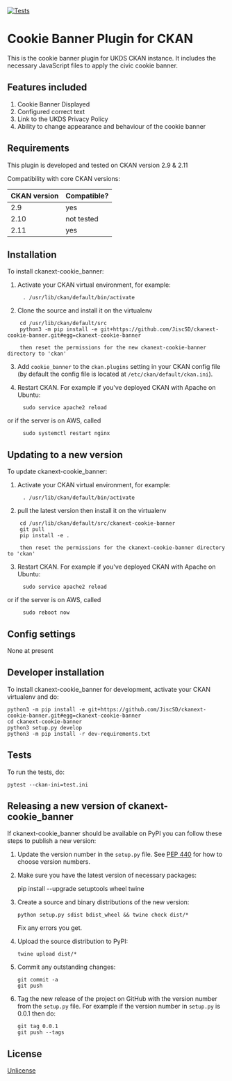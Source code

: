 [![Tests](https://github.com/JiscSD/ckanext-ukdstheme/workflows/Tests/badge.svg?branch=main)](https://github.com/JiscSD/ckanext-ukdstheme/actions)

# Cookie Banner Plugin for CKAN

This is the cookie banner plugin for UKDS CKAN instance. 
It includes the necessary JavaScript files to apply the civic cookie banner.

## Features included
1. Cookie Banner Displayed
2. Configured correct text
3. Link to the UKDS Privacy Policy
4. Ability to change appearance and behaviour of the cookie banner


## Requirements

This plugin is developed and tested on CKAN version 2.9 & 2.11

Compatibility with core CKAN versions:

| CKAN version    | Compatible? |
|-----------------|-------------|
| 2.9             | yes         |
| 2.10            | not tested  |
| 2.11            | yes    	    |


## Installation

To install ckanext-cookie_banner:

1. Activate your CKAN virtual environment, for example:
```
     . /usr/lib/ckan/default/bin/activate
```
2. Clone the source and install it on the virtualenv
```
	cd /usr/lib/ckan/default/src
    python3 -m pip install -e git+https://github.com/JiscSD/ckanext-cookie-banner.git#egg=ckanext-cookie-banner
	
	then reset the permissions for the new ckanext-cookie-banner directory to 'ckan'
```
3. Add `cookie_banner` to the `ckan.plugins` setting in your CKAN
   config file (by default the config file is located at
   `/etc/ckan/default/ckan.ini`).

4. Restart CKAN. For example if you've deployed CKAN with Apache on Ubuntu:
```
     sudo service apache2 reload
```
or if the server is on AWS, called
```
     sudo systemctl restart nginx 
```

## Updating to a new version

To update ckanext-cookie_banner:

1. Activate your CKAN virtual environment, for example:
```
     . /usr/lib/ckan/default/bin/activate
```
2. pull the latest version then install it on the virtualenv
```
	cd /usr/lib/ckan/default/src/ckanext-cookie-banner
    git pull
    pip install -e .
	
	then reset the permissions for the ckanext-cookie-banner directory to 'ckan'
```

3. Restart CKAN. For example if you've deployed CKAN with Apache on Ubuntu:
```
     sudo service apache2 reload
```
or if the server is on AWS, called
```
     sudo reboot now 
```

## Config settings

None at present

## Developer installation

To install ckanext-cookie_banner for development, activate your CKAN virtualenv and
do:

    python3 -m pip install -e git+https://github.com/JiscSD/ckanext-cookie-banner.git#egg=ckanext-cookie-banner
    cd ckanext-cookie-banner
    python3 setup.py develop
    python3 -m pip install -r dev-requirements.txt


## Tests

To run the tests, do:

    pytest --ckan-ini=test.ini


## Releasing a new version of ckanext-cookie_banner

If ckanext-cookie_banner should be available on PyPI you can follow these steps to publish a new version:

1. Update the version number in the `setup.py` file. See [PEP 440](http://legacy.python.org/dev/peps/pep-0440/#public-version-identifiers) for how to choose version numbers.

2. Make sure you have the latest version of necessary packages:

    pip install --upgrade setuptools wheel twine

3. Create a source and binary distributions of the new version:

       python setup.py sdist bdist_wheel && twine check dist/*

   Fix any errors you get.

4. Upload the source distribution to PyPI:

       twine upload dist/*

5. Commit any outstanding changes:

       git commit -a
       git push

6. Tag the new release of the project on GitHub with the version number from
   the `setup.py` file. For example if the version number in `setup.py` is
   0.0.1 then do:

       git tag 0.0.1
       git push --tags

## License

[Unlicense](https://unlicense.org/)
